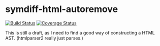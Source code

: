 # symdiff-html-autoremove

[![Build Status](http://img.shields.io/travis/symdiff/symdiff-html-autoremove.svg)](https://travis-ci.org/symdiff/symdiff-html-autoremove) [![Coverage Status](https://coveralls.io/repos/symdiff/symdiff-html-autoremove/badge.svg?branch=master)](https://coveralls.io/r/symdiff/symdiff-html-autoremove?branch=master)

This is still a draft, as I need to find a good way of constructing a HTML AST. (htmlparser2 really just parses.)